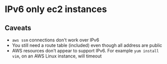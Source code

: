 # IPv6 only ec2 instances

## Caveats

* `aws ssm` connections don't work over IPv6
* You still need a route table (included) even though all address are public
* AWS resources don't appear to support IPv6. For example `yum install vim`, on an AWS Linux instance, will timeout
